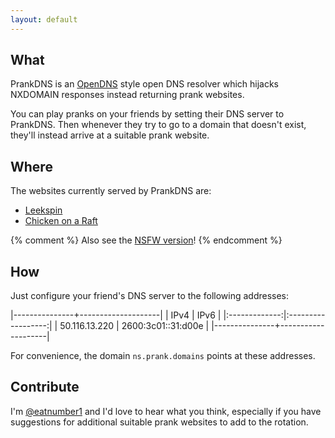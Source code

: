 ```yaml
---
layout: default
---
```

## What

PrankDNS is an [OpenDNS] style open DNS resolver which hijacks NXDOMAIN
responses instead returning prank websites.

You can play pranks on your friends by setting their DNS server to
PrankDNS. Then whenever they try to go to a domain that doesn't exist,
they'll instead arrive at a suitable prank website.

## Where

The websites currently served by PrankDNS are:

 * [Leekspin]
 * [Chicken on a Raft][ChickenOnARaft]

{% comment %}
Also see the [NSFW version][spin.wang]!
{% endcomment %}

## How

Just configure your friend's DNS server to the following addresses:

|---------------+--------------------|
|      IPv4     |        IPv6        |
|:-------------:|:------------------:|
| 50.116.13.220 | 2600:3c01::31:d00e |
|---------------+--------------------|

For convenience, the domain `ns.prank.domains` points at these addresses.

## Contribute

I'm [@eatnumber1] and I'd love to hear what you think, especially if you have
suggestions for additional suitable prank websites to add to the rotation.

[OpenDNS]: http://opendns.com
[Leekspin]: http://leekspin.com
[ChickenOnARaft]: http://chickenonaraft.com
[spin.wang]: http://spin.wang
[@eatnumber1]: http://rus.har.mn
